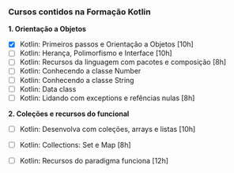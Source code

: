 ### **Cursos contidos na Formação Kotlin** ###

**1. Orientação a Objetos**

- [x] Kotlin: Primeiros passos e Orientação a Objetos [10h]
- [ ] Kotlin: Herança, Polimorfismo e Interface [10h]
- [ ] Kotlin: Recursos da linguagem com pacotes e composição [8h]
- [ ] Kotlin: Conhecendo a classe Number
- [ ] Kotlin: Conhecendo a classe String
- [ ] Kotlin: Data class
- [ ] Kotlin: Lidando com exceptions e refências nulas [8h]

 **2. Coleções e recursos do funcional**

- [ ] Kotlin: Desenvolva com coleções, arrays e listas [10h]

- [ ] Kotlin: Collections: Set e Map [8h]

- [ ] Kotlin: Recursos do paradigma funciona [12h]
